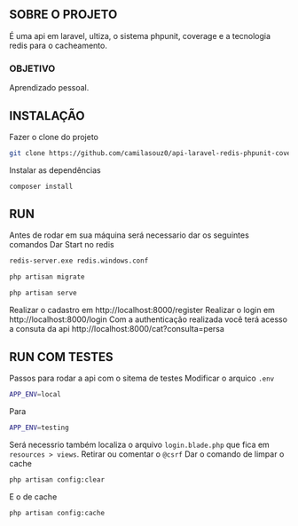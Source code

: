 
## SOBRE O PROJETO
É uma api em laravel, ultiza, o sistema phpunit, coverage e a tecnologia redis para o cacheamento.

### OBJETIVO
Aprendizado pessoal.

## INSTALAÇÃO
Fazer o clone do projeto
```bash
git clone https://github.com/camilasouz0/api-laravel-redis-phpunit-coverage.git
```
Instalar as dependências
```bash
composer install
```

## RUN

Antes de rodar em sua máquina será necessario dar os seguintes comandos
Dar Start no redis
```bash
redis-server.exe redis.windows.conf
```
```bash
php artisan migrate
```
```bash
php artisan serve
```
Realizar o cadastro em http://localhost:8000/register
Realizar o login em http://localhost:8000/login
Com a authenticação realizada você terá acesso a consuta da api http://localhost:8000/cat?consulta=persa

## RUN COM TESTES
Passos para rodar a api com o sitema de testes
Modificar o arquico `.env`

```bash
APP_ENV=local
```
Para
```bash
APP_ENV=testing
```
Será necessrio também localiza o arquivo `login.blade.php` que fica em `resources > views`. Retirar ou comentar o `@csrf`
Dar o comando de limpar o cache
```bash
php artisan config:clear
```
E o de cache
```bash
php artisan config:cache
```
